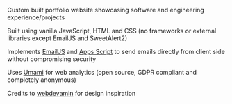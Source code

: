 Custom built portfolio website showcasing software and engineering experience/projects

Built using vanilla JavaScript, HTML and CSS (no frameworks or external libraries except EmailJS and SweetAlert2)

Implements [EmailJS](https://www.emailjs.com/) and [Apps Script](https://developers.google.com/apps-script) to send emails directly from client side without compromising security

Uses [Umami](https://umami.is/) for web analytics (open source, GDPR compliant and completely anonymous)

Credits to [webdevamin](https://webdevamin.com/) for design inspiration